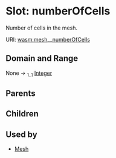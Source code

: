 
# Slot: numberOfCells

Number of cells in the mesh.

URI: [wasm:mesh__numberOfCells](https://w3id.org/itk/wasmmesh__numberOfCells)


## Domain and Range

None &#8594;  <sub>1..1</sub> [Integer](types/Integer.md)

## Parents


## Children


## Used by

 * [Mesh](Mesh.md)
